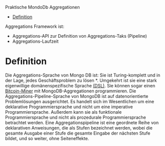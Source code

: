 Praktische MondoDb Aggregationen

- [Definition](#definition)

Aggregations Framework ist: 
<ul>
<li>Aggregations-API zur Definition von Aggregations-Taks (Pipeline)</li>
<li>Aggregations-Laufzeit</li>
</ul>

# Definition
Die Aggregations-Sprache von Mongo DB ist:
 Sie ist Turing-komplett und in der Lage, jedes Geschäftsproblem zu lösen *. Umgekehrt ist sie eine stark eigenwillige domänenspezifische Sprache [(DSL)](https://en.wikipedia.org/wiki/Domain-specific_language).
Sie können sogar einen [Bitcoin-Miner](https://github.com/johnlpage/MongoAggMiner/blob/master/aggmine3.js) mit MongoDB-Aggregationen programmieren.
Die Aggregations-Pipeline-Sprache von MongoDB ist auf datenorientierte Problemlösungen ausgerichtet. Es handelt sich im Wesentlichen um eine deklarative Programmiersprache und nicht um eine imperative Programmiersprache. Außerdem kann sie als funktionale Programmiersprache und nicht als prozedurale Programmiersprache betrachtet werden. Eine Aggregationspipeline ist eine geordnete Reihe von deklarativen Anweisungen, die als Stufen bezeichnet werden, wobei die gesamte Ausgabe einer Stufe die gesamte Eingabe der nächsten Stufe bildet, und so weiter, ohne Seiteneffekte. 

